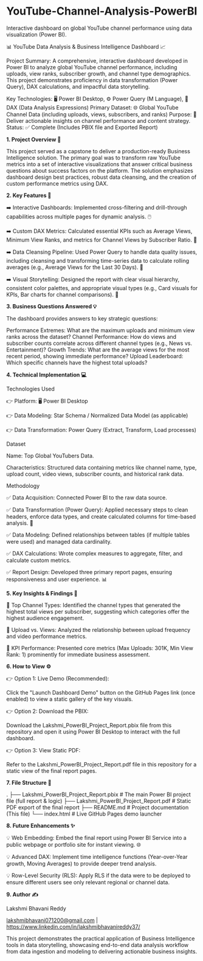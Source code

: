 # YouTube-Channel-Analysis-PowerBI
Interactive dashboard on global YouTube channel performance using data visualization (Power BI).

📊 YouTube Data Analysis & Business Intelligence Dashboard 📈

Project Summary: A comprehensive, interactive dashboard developed in Power BI to analyze global YouTube channel performance, including uploads, view ranks, subscriber growth, and channel type demographics. This project demonstrates proficiency in data transformation (Power Query), DAX calculations, and impactful data storytelling.

Key Technologies: 🖥️ Power BI Desktop, ⚙️ Power Query (M Language), 🧮 DAX (Data Analysis Expressions)
Primary Dataset: 🌐 Global YouTube Channel Data (including uploads, views, subscribers, and ranks)
Purpose: 🎯 Deliver actionable insights on channel performance and content strategy.
Status: ✅ Complete (Includes PBIX file and Exported Report)

**1. Project Overview 🌟**

This project served as a capstone to deliver a production-ready Business Intelligence solution. The primary goal was to transform raw YouTube metrics into a set of interactive visualizations that answer critical business questions about success factors on the platform. The solution emphasizes dashboard design best practices, robust data cleansing, and the creation of custom performance metrics using DAX.

**2. Key Features 🔑**

➡️ Interactive Dashboards: Implemented cross-filtering and drill-through capabilities across multiple pages for dynamic analysis. 🖱️

➡️ Custom DAX Metrics: Calculated essential KPIs such as Average Views, Minimum View Ranks, and metrics for Channel Views by Subscriber Ratio. 🧮

➡️ Data Cleansing Pipeline: Used Power Query to handle data quality issues, including cleansing and transforming time-series data to calculate rolling averages (e.g., Average Views for the Last 30 Days). 🧼

➡️ Visual Storytelling: Designed the report with clear visual hierarchy, consistent color palettes, and appropriate visual types (e.g., Card visuals for KPIs, Bar charts for channel comparisons). 🎨

**3. Business Questions Answered 💡**

The dashboard provides answers to key strategic questions:

Performance Extremes: What are the maximum uploads and minimum view ranks across the dataset?
Channel Performance: How do views and subscriber counts correlate across different channel types (e.g., News vs. Entertainment)?
Growth Trends: What are the average views for the most recent period, showing immediate performance?
Upload Leaderboard: Which specific channels have the highest total uploads?

**4. Technical Implementation 💻**

   Technologies Used

   👉 Platform: 🖥️ Power BI Desktop
   
   👉 Data Modeling: Star Schema / Normalized Data Model (as applicable)
   
   👉 Data Transformation: Power Query (Extract, Transform, Load processes)

 Dataset

  Name: Top Global YouTubers Data.

  Characteristics: Structured data containing metrics like channel name, type, upload count, video views, subscriber counts, and historical rank data.

Methodology

  ✅ Data Acquisition: Connected Power BI to the raw data source.
  
  ✅ Data Transformation (Power Query): Applied necessary steps to clean headers, enforce data types, and create calculated columns for time-based analysis. 🧼
  
  ✅ Data Modeling: Defined relationships between tables (if multiple tables were used) and managed data cardinality.
  
  ✅ DAX Calculations: Wrote complex measures to aggregate, filter, and calculate custom metrics.
  
  ✅ Report Design: Developed three primary report pages, ensuring responsiveness and user experience. 📊

**5. Key Insights & Findings 📖**

  🌟 Top Channel Types: Identified the channel types that generated the highest total views per subscriber, suggesting which categories offer the highest audience engagement.

  🌟 Upload vs. Views: Analyzed the relationship between upload frequency and video performance metrics.

  🌟 KPI Performance: Presented core metrics (Max Uploads: 301K, Min View Rank: 1) prominently for immediate business assessment.

**6. How to View ⚙️**

  👉 Option 1: Live Demo (Recommended):

   Click the "Launch Dashboard Demo" button on the GitHub Pages link (once enabled) to view a static gallery of the key visuals.

  👉 Option 2: Download the PBIX:

   Download the Lakshmi_PowerBI_Project_Report.pbix file from this repository and open it using Power BI Desktop to interact with the full dashboard.

  👉 Option 3: View Static PDF:

   Refer to the Lakshmi_PowerBI_Project_Report.pdf file in this repository for a static view of the final report pages.

**7. File Structure 📂**

.
├── Lakshmi_PowerBI_Project_Report.pbix  # The main Power BI project file (full report & logic)
├── Lakshmi_PowerBI_Project_Report.pdf  # Static PDF export of the final report
├── README.md                            # Project documentation (This file)
└── index.html                           # Live GitHub Pages demo launcher



**8. Future Enhancements ✨**

  💡 Web Embedding: Embed the final report using Power BI Service into a public webpage or portfolio site for instant viewing. 🌐

  💡 Advanced DAX: Implement time intelligence functions (Year-over-Year growth, Moving Averages) to provide deeper trend analysis.

  💡 Row-Level Security (RLS): Apply RLS if the data were to be deployed to ensure different users see only relevant regional or channel data.

**9. Author ✍️**

Lakshmi Bhavani Reddy

lakshmibhavani071200@gmail.com | https://www.linkedin.com/in/lakshmibhavanireddy37/


This project demonstrates the practical application of Business Intelligence tools in data storytelling, showcasing end-to-end data analysis workflow from data ingestion and modeling to delivering actionable business insights.
